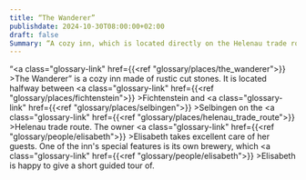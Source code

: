 ```yaml
---
title: “The Wanderer”
publishdate: 2024-10-30T08:00:00+02:00
draft: false
Summary: “A cozy inn, which is located directly on the Helenau trade route. It is located between Fichtenstein and Selbingen.”
---
```


“<a class="glossary-link" href={{<ref "glossary/places/the_wanderer">}} >The Wanderer</a>” is a cozy inn made of rustic cut stones. It is located halfway between <a class="glossary-link" href={{<ref "glossary/places/fichtenstein">}} >Fichtenstein</a> and <a class="glossary-link" href={{<ref "glossary/places/selbingen">}} >Selbingen</a> on the <a class="glossary-link" href={{<ref "glossary/places/helenau_trade_route">}} >Helenau trade route</a>. The owner <a class="glossary-link" href={{<ref "glossary/people/elisabeth">}} >Elisabeth</a> takes excellent care of her guests. One of the inn's special features is its own brewery, which <a class="glossary-link" href={{<ref "glossary/people/elisabeth">}} >Elisabeth</a> is happy to give a short guided tour of.
